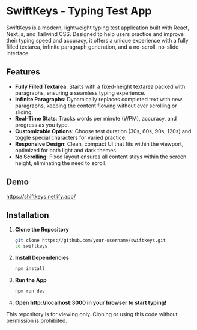 # SwiftKeys - Typing Test App

SwiftKeys is a modern, lightweight typing test application built with React, Next.js, and Tailwind CSS. Designed to help users practice and improve their typing speed and accuracy, it offers a unique experience with a fully filled textarea, infinite paragraph generation, and a no-scroll, no-slide interface.

## Features
- **Fully Filled Textarea**: Starts with a fixed-height textarea packed with paragraphs, ensuring a seamless typing experience.
- **Infinite Paragraphs**: Dynamically replaces completed text with new paragraphs, keeping the content flowing without ever scrolling or sliding.
- **Real-Time Stats**: Tracks words per minute (WPM), accuracy, and progress as you type.
- **Customizable Options**: Choose test duration (30s, 60s, 90s, 120s) and toggle special characters for varied practice.
- **Responsive Design**: Clean, compact UI that fits within the viewport, optimized for both light and dark themes.
- **No Scrolling**: Fixed layout ensures all content stays within the screen height, eliminating the need to scroll.

## Demo
https://shiftkeys.netlify.app/

## Installation

1. **Clone the Repository**
   ```bash
   git clone https://github.com/your-username/swiftkeys.git
   cd swiftkeys

2. **Install Dependencies**
   ```bash
   npm install
3. **Run the App**
   ```bash
   npm run dev
   
4. **Open http://localhost:3000 in your browser to start typing!**
   
This repository is for viewing only. Cloning or using this code without permission is prohibited.
